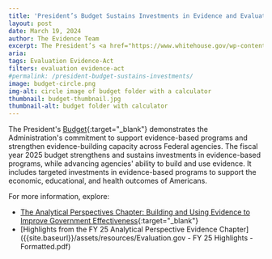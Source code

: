 ```yaml
---
title: 'President’s Budget Sustains Investments in Evidence and Evaluation across the Federal Government'
layout: post
date: March 19, 2024
author: The Evidence Team
excerpt: The President’s <a href="https://www.whitehouse.gov/wp-content/uploads/2024/03/budget_fy2025.pdf" target="_blank">Budget</a> demonstrates the Administration’s commitment to support evidence-based programs and strengthen evidence-building capacity across Federal agencies...
aria: 
tags: Evaluation Evidence-Act
filters: evaluation evidence-act
#permalink: /president-budget-sustains-investments/
image: budget-circle.png
img-alt: circle image of budget folder with a calculator
thumbnail: budget-thumbnail.jpg
thumbnail-alt: budget folder with calculator
---
```


The President's [Budget](https://www.whitehouse.gov/wp-content/uploads/2024/03/budget_fy2025.pdf){:target="_blank"} demonstrates the Administration's commitment to support evidence-based programs and strengthen evidence-building capacity across Federal agencies. The fiscal year 2025 budget strengthens and sustains investments in evidence-based programs, while advancing agencies' ability to build and use evidence. It includes targeted investments in evidence-based programs to support the economic, educational, and health outcomes of Americans. 

For more information, explore:

- [The Analytical Perspectives Chapter: Building and Using Evidence to Improve Government Effectiveness](https://www.whitehouse.gov/wp-content/uploads/2024/03/ap_13_evidence_fy2025.pdf){:target="_blank"}
- [Highlights from the FY 25 Analytical Perspective Evidence Chapter]({{site.baseurl}}/assets/resources/Evaluation.gov - FY 25 Highlights - Formatted.pdf)
